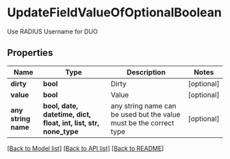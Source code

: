 # UpdateFieldValueOfOptionalBoolean

Use RADIUS Username for DUO

## Properties
Name | Type | Description | Notes
------------ | ------------- | ------------- | -------------
**dirty** | **bool** | Dirty | [optional] 
**value** | **bool** | Value | [optional] 
**any string name** | **bool, date, datetime, dict, float, int, list, str, none_type** | any string name can be used but the value must be the correct type | [optional]

[[Back to Model list]](../README.md#documentation-for-models) [[Back to API list]](../README.md#documentation-for-api-endpoints) [[Back to README]](../README.md)


